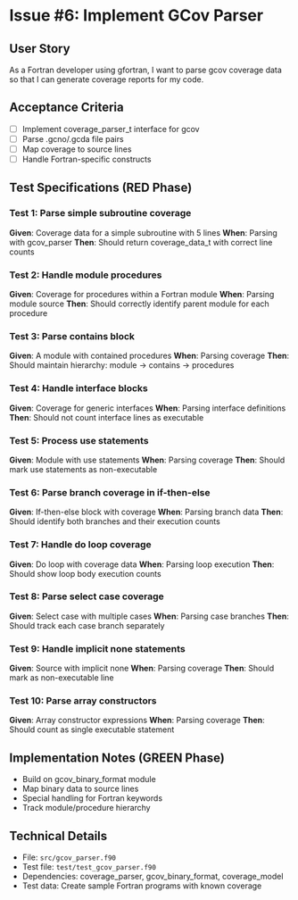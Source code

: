 # Issue #6: Implement GCov Parser

## User Story
As a Fortran developer using gfortran, I want to parse gcov coverage data so that I can generate coverage reports for my code.

## Acceptance Criteria
- [ ] Implement coverage_parser_t interface for gcov
- [ ] Parse .gcno/.gcda file pairs
- [ ] Map coverage to source lines
- [ ] Handle Fortran-specific constructs

## Test Specifications (RED Phase)

### Test 1: Parse simple subroutine coverage
**Given**: Coverage data for a simple subroutine with 5 lines
**When**: Parsing with gcov_parser
**Then**: Should return coverage_data_t with correct line counts

### Test 2: Handle module procedures
**Given**: Coverage for procedures within a Fortran module
**When**: Parsing module source
**Then**: Should correctly identify parent module for each procedure

### Test 3: Parse contains block
**Given**: A module with contained procedures
**When**: Parsing coverage
**Then**: Should maintain hierarchy: module -> contains -> procedures

### Test 4: Handle interface blocks
**Given**: Coverage for generic interfaces
**When**: Parsing interface definitions
**Then**: Should not count interface lines as executable

### Test 5: Process use statements
**Given**: Module with use statements
**When**: Parsing coverage
**Then**: Should mark use statements as non-executable

### Test 6: Parse branch coverage in if-then-else
**Given**: If-then-else block with coverage
**When**: Parsing branch data
**Then**: Should identify both branches and their execution counts

### Test 7: Handle do loop coverage
**Given**: Do loop with coverage data
**When**: Parsing loop execution
**Then**: Should show loop body execution counts

### Test 8: Parse select case coverage
**Given**: Select case with multiple cases
**When**: Parsing case branches
**Then**: Should track each case branch separately

### Test 9: Handle implicit none statements
**Given**: Source with implicit none
**When**: Parsing coverage
**Then**: Should mark as non-executable line

### Test 10: Parse array constructors
**Given**: Array constructor expressions
**When**: Parsing coverage
**Then**: Should count as single executable statement

## Implementation Notes (GREEN Phase)
- Build on gcov_binary_format module
- Map binary data to source lines
- Special handling for Fortran keywords
- Track module/procedure hierarchy

## Technical Details
- File: `src/gcov_parser.f90`
- Test file: `test/test_gcov_parser.f90`
- Dependencies: coverage_parser, gcov_binary_format, coverage_model
- Test data: Create sample Fortran programs with known coverage